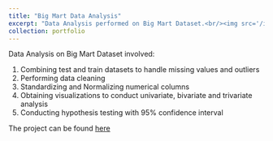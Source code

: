 ```yaml
---
title: "Big Mart Data Analysis"
excerpt: "Data Analysis performed on Big Mart Dataset.<br/><img src='/images/bigmart.png' width='300'>"
collection: portfolio
---
```


Data Analysis on Big Mart Dataset involved:

1. Combining test and train datasets to handle missing values and outliers
2. Performing data cleaning
3. Standardizing and Normalizing numerical columns
4. Obtaining visualizations to conduct univariate, bivariate and trivariate analysis
5. Conducting hypothesis testing with 95% confidence interval

The project can be found [here](https://github.com/mitravinda462/Data-Analysis-on-Big-Mart-dataset/)
